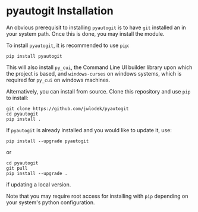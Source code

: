 # pyautogit Installation

An obvious prerequisit to installing `pyautogit` is to have `git` installed an in your system path. Once this is done, you may install the module.

To install `pyautogit`, it is recommended to use `pip`:
```
pip install pyautogit
```
This will also install `py_cui`, the Command Line UI builder library upon which the project is based, and `windows-curses` on windows systems, which is required for `py_cui` on windows machines.

Alternatively, you can install from source. Clone this repository and use `pip` to install:
```
git clone https://github.com/jwlodek/pyautogit
cd pyautogit
pip install .
```
If `pyautogit` is already installed and you would like to update it, use:
```
pip install --upgrade pyautogit
```
or
```
cd pyautogit
git pull
pip install --upgrade .
```
if updating a local version.


Note that you may require root access for installing with `pip` depending on your system's python configuration.